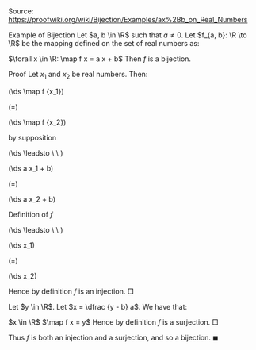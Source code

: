 # 

Source: https://proofwiki.org/wiki/Bijection/Examples/ax%2Bb_on_Real_Numbers

Example of Bijection
Let $a, b \in \R$ such that $a \ne 0$.
Let $f_{a, b}: \R \to \R$ be the mapping defined on the set of real numbers as:

$\forall x \in \R: \map f x = a x + b$
Then $f$ is a bijection.


Proof
Let $x_1$ and $x_2$ be real numbers.
Then:














\(\ds \map f {x_1}\)

\(=\)







\(\ds \map f {x_2}\)





by supposition








\(\ds \leadsto \ \ \)





\(\ds a x_1 + b\)

\(=\)







\(\ds a x_2 + b\)





Definition of $f$








\(\ds \leadsto \ \ \)





\(\ds x_1\)

\(=\)







\(\ds x_2\)









Hence by definition $f$ is an injection.
$\Box$

Let $y \in \R$.
Let $x = \dfrac {y - b} a$.
We have that:

$x \in \R$
$\map f x = y$
Hence by definition $f$ is a surjection.
$\Box$

Thus $f$ is both an injection and a surjection, and so a bijection.
$\blacksquare$





